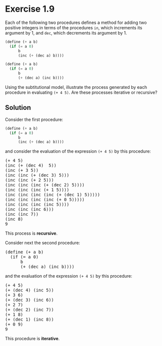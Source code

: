 Exercise 1.9
============

Each of the following two procedures defines a method for adding two positive integers in terms of the procedures `in`, which increments its argument by 1, and `dec`, which decrements its argument by 1.

```scheme
(define (+ a b)
  (if (= a 0)
      b
      (inc (+ (dec a) b))))

(define (+ a b)
  (if (= a 0)
      b
      (+ (dec a) (inc b))))
```

Using the subtitutional model, illustrate the process generated by each procedure in evaluating `(+ 4 5)`. Are these processes iterative or recursive?

Solution
--------

Consider the first procedure:

```scheme
(define (+ a b)
  (if (= a 0)
      b
      (inc (+ (dec a) b))))
```

and consider the evaluation of the expression `(+ 4 5)` by this procedure:

<pre>
(+ 4 5)
(inc (+ (dec 4)  5))
(inc (+ 3 5))
(inc (inc (+ (dec 3) 5)))
(inc (inc (+ 2 5)))
(inc (inc (inc (+ (dec 2) 5))))
(inc (inc (inc (+ 1 5))))
(inc (inc (inc (inc (+ (dec 1) 5)))))
(inc (inc (inc (inc (+ 0 5)))))
(inc (inc (inc (inc 5))))
(inc (inc (inc 6)))
(inc (inc 7))
(inc 8)
9
</pre>

This process is **recursive**.

Consider next the second procedure:

<pre>
(define (+ a b)
  (if (= a 0)
      b
      (+ (dec a) (inc b))))
</pre>

and the evaluation of the expression `(+ 4 5)` by this procedure:

<pre>
(+ 4 5)
(+ (dec 4) (inc 5))
(+ 3 6)
(+ (dec 3) (inc 6))
(+ 2 7)
(+ (dec 2) (inc 7))
(+ 1 8)
(+ (dec 1) (inc 8))
(+ 0 9)
9
</pre>

This procedure is **iterative**.
